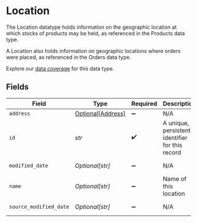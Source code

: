 # Location

The Location datatype holds information on the geographic location at which stocks of products may be held, as referenced in the Products data type.

A Location also holds information on geographic locations where orders were placed, as referenced in the Orders data type.

Explore our [data coverage](https://knowledge.codat.io/supported-features/commerce?view=tab-by-data-type&dataType=commerce-locations) for this data type.


## Fields

| Field                                               | Type                                                | Required                                            | Description                                         | Example                                             |
| --------------------------------------------------- | --------------------------------------------------- | --------------------------------------------------- | --------------------------------------------------- | --------------------------------------------------- |
| `address`                                           | [Optional[Address]](../../models/shared/address.md) | :heavy_minus_sign:                                  | N/A                                                 |                                                     |
| `id`                                                | *str*                                               | :heavy_check_mark:                                  | A unique, persistent identifier for this record     | 13d946f0-c5d5-42bc-b092-97ece17923ab                |
| `modified_date`                                     | *Optional[str]*                                     | :heavy_minus_sign:                                  | N/A                                                 | 2022-10-23T00:00:00.000Z                            |
| `name`                                              | *Optional[str]*                                     | :heavy_minus_sign:                                  | Name of this location                               |                                                     |
| `source_modified_date`                              | *Optional[str]*                                     | :heavy_minus_sign:                                  | N/A                                                 | 2022-10-23T00:00:00.000Z                            |